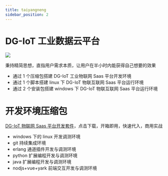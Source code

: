 ```yaml
---
title: taiyangneng
sidebar_position: 2
---
```


# DG-IoT 工业数据云平台

![](http://dgiot-1253666439.cos.ap-shanghai-fsi.myqcloud.com/shuwa_tech/zh/backend/dgiot/tech_6.png)

秉持精简思想，直指用户需求本质，让用户在半小时内能获得自己想要的效果

- 通过 1 个压缩包搭建 DG-IoT 工业物联网 Saas 平台开发环境
- 通过 1 个脚本搭建 linux 下 DG-IoT 物联互联网 Saas 平台运行环境
- 通过 2 个安装包搭建 windows 下 DG-IoT 物联互联网 Saas 平台运行环境

# 开发环境压缩包

[ DG-IoT 物联网 Saas 平台开发套件](http://dgiot-1253666439.cos.ap-shanghai-fsi.myqcloud.com/dgiot/deploy/dgiot_develop_tools.zip)，点击下载，开箱即用，快速代入，商用实战

- windows 下的 linux 开发调测环境
- git 持续集成环境
- erlang 通道插件开发与调测环境
- python 扩展编程开发与调测环境
- java 扩展编程开发与调测环境
- nodjs+vue+yark 前端交互开发与调测环境
